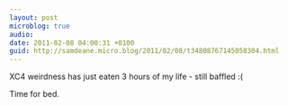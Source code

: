 ```yaml
---
layout: post
microblog: true
audio: 
date: 2011-02-08 04:00:31 +0100
guid: http://samdeane.micro.blog/2011/02/08/t34808767145058304.html
---
```

XC4 weirdness has just eaten 3 hours of my life - still baffled :(

Time for bed.
